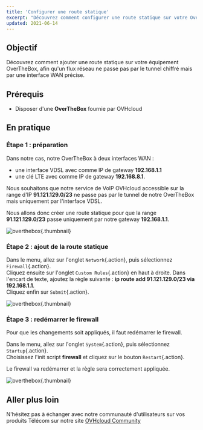 ```yaml
---
title: 'Configurer une route statique'
excerpt: "Découvrez comment configurer une route statique sur votre OverTheBox pour gérer vos flux réseaux"
updated: 2021-06-14
---
```


## Objectif

Découvrez comment ajouter une route statique sur votre équipement OverTheBox, afin qu'un flux réseau ne passe pas par le tunnel chiffré mais par une interface WAN précise.

## Prérequis

- Disposer d'une **OverTheBox** fournie par OVHcloud

## En pratique

### Étape 1 : préparation

Dans notre cas, notre OverTheBox à deux interfaces WAN :

* une interface VDSL avec comme IP de gateway **192.168.1.1**
* une clé LTE avec comme IP de gateway **192.168.8.1**.

Nous souhaitons que notre service de VoIP OVHcloud accessible sur la range d'IP **91.121.129.0/23** ne passe pas par le tunnel de notre OverTheBox mais uniquement par l'interface VDSL.

Nous allons donc créer une route statique pour que la range **91.121.129.0/23** passe uniquement par notre gateway **192.168.1.1**.

![overthebox](static_route-step1.png){.thumbnail}

### Étape 2 : ajout de la route statique

Dans le menu, allez sur l'onglet `Network`{.action}, puis sélectionnez `Firewall`{.action}.
<br>Cliquez ensuite sur l'onglet `Custom Rules`{.action} en haut à droite. Dans l'encart de texte, ajoutez la règle suivante : **ip route add 91.121.129.0/23 via 192.168.1.1**.
<br>Cliquez enfin sur `Submit`{.action}.

![overthebox](static_route-step2.png){.thumbnail}

### Étape 3 : redémarrer le firewall

Pour que les changements soit appliqués, il faut redémarrer le firewall.

Dans le menu, allez sur l'onglet `System`{.action}, puis sélectionnez `Startup`{.action}.
<br>Choisissez l'init script **firewall** et cliquez sur le bouton `Restart`{.action}.

Le firewall va redémarrer et la règle sera correctement appliquée.

![overthebox](static_route-step3.png){.thumbnail}

## Aller plus loin

N'hésitez pas à échanger avec notre communauté d'utilisateurs sur vos produits Télécom sur notre site [OVHcloud Community](https://community.ovh.com/c/telecom)
